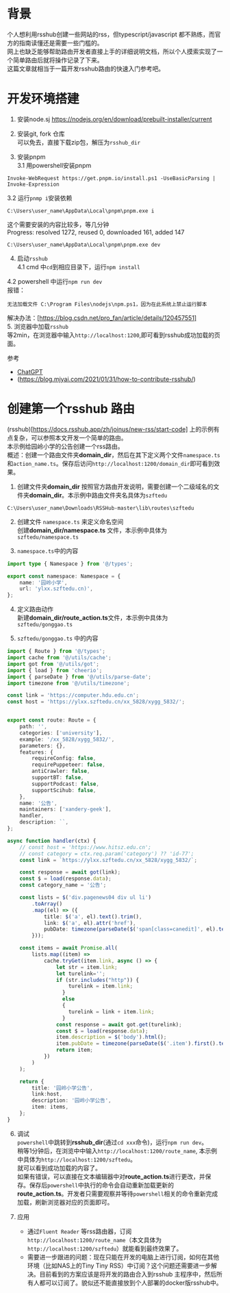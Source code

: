 # 背景
个人想利用rsshub创建一些网站的rss，但typescript/javascript 都不熟练，而官方的指南读懂还是需要一些门槛的。  
网上也缺乏能够帮助路由开发者直接上手的详细说明文档，所以个人摸索实现了一个简单路由后就将操作记录了下来。  
这篇文章就相当于一篇开发rsshub路由的快速入门参考吧。  

# 开发环境搭建
1. 安装node.sj
https://nodejs.org/en/download/prebuilt-installer/current

2. 安装git, fork 仓库   
可以免去，直接下载zip包，解压为`rsshub_dir`
3.  安装pnpm  
3.1 用powershell安装pnpm  
```
Invoke-WebRequest https://get.pnpm.io/install.ps1 -UseBasicParsing | Invoke-Expression
```
3.2  运行`pnmp i`安装依赖  
```
C:\Users\user_name\AppData\Local\pnpm\pnpm.exe i
```
这个需要安装的内容比较多，等几分钟  
Progress: resolved 1272, reused 0, downloaded 161, added 147  
```
C:\Users\user_name\AppData\Local\pnpm\pnpm.exe dev
```
4. 启动`rsshub`  
4.1 cmd 中`cd`到相应目录下，运行`npm install`    

4.2 powershell 中运行`npm run dev`  
报错：  
```
无法加载文件 C:\Program Files\nodejs\npm.ps1，因为在此系统上禁止运行脚本
```
解决办法：[https://blog.csdn.net/pro_fan/article/details/120457551]  
5. 浏览器中加载`rsshub`  
等2min，在浏览器中输入`http://localhost:1200`,即可看到rsshub成功加载的页面。

参考  
- [ChatGPT](https://medium.com/@h.zuomin/chatgpt%E5%B8%AE%E6%88%91%E5%BD%BB%E5%BA%95%E6%90%9E%E6%87%82rsshub-%E4%B8%80%E7%AF%87%E4%BD%A0%E4%B8%8D%E6%83%B3%E9%94%99%E8%BF%87%E7%9A%84rss%E6%8C%87%E5%8D%97-d4988ffac8d)
- (https://blog.mjyai.com/2021/01/31/how-to-contribute-rsshub/)


# 创建第一个rsshub 路由
(rsshub)[https://docs.rsshub.app/zh/joinus/new-rss/start-code]  上的示例有点复杂，可以参照本文开发一个简单的路由。  
本示例给园岭小学的公告创建一个rss路由。  
概述：创建一个路由文件夹**domain_dir**，然后在其下定义两个文件`namespace.ts`和`action_name.ts`。保存后访问``http://localhost:1200/domain_dir``即可看到效果。  
  
1. 创建文件夹**domain_dir**
   按照官方路由开发说明，需要创建一个二级域名的文件夹**domain_dir**。本示例中路由文件夹名具体为`szftedu`  
```
C:\Users\user_name\Downloads\RSSHub-master\lib\routes\szftedu
```
2. 创建文件 `namespace.ts` 来定义命名空间  
创建**domain_dir/namespace.ts** 文件，本示例中具体为`szftedu/namespace.ts`

3. `namespace.ts`中的内容
``` typescript
import type { Namespace } from '@/types';

export const namespace: Namespace = {
    name: '园岭小学',
    url: 'ylxx.szftedu.cn)',
};
```

4. 定义路由动作  
   新建**domain_dir/route_action.ts**文件，本示例中具体为`szftedu/gonggao.ts`  

5. `szftedu/gonggao.ts` 中的内容
``` typescript
import { Route } from '@/types';
import cache from '@/utils/cache';
import got from '@/utils/got';
import { load } from 'cheerio';
import { parseDate } from '@/utils/parse-date';
import timezone from '@/utils/timezone';

const link = 'https://computer.hdu.edu.cn';
const host = 'https://ylxx.szftedu.cn/xx_5828/xygg_5832/';


export const route: Route = {
    path: '',
    categories: ['university'],
    example: '/xx_5828/xygg_5832/',
    parameters: {},
    features: {
        requireConfig: false,
        requirePuppeteer: false,
        antiCrawler: false,
        supportBT: false,
        supportPodcast: false,
        supportScihub: false,
    },
    name: '公告',
    maintainers: ['xandery-geek'],
    handler,
    description: ``,
};

async function handler(ctx) {
    // const host = 'https://www.hitsz.edu.cn';
    // const category = ctx.req.param('category') ?? 'id-77';
    const link = `https://ylxx.szftedu.cn/xx_5828/xygg_5832/`;

    const response = await got(link);
    const $ = load(response.data);
    const category_name = '公告';

    const lists = $('div.pagenews04 div ul li')
        .toArray()
        .map((el) => ({
            title: $('a', el).text().trim(),
            link: $('a', el).attr('href'),
            pubDate: timezone(parseDate($('span[class=canedit]', el).text()), 8),
        }));

    const items = await Promise.all(
        lists.map((item) =>
            cache.tryGet(item.link, async () => {
                let str = item.link;
                let turelink='';
                if (str.includes("http")) {
                    turelink = item.link;
                  } 
                  else 
                  {
                    turelink = link + item.link;
                  }
                const response = await got.get(turelink);
                const $ = load(response.data);
                item.description = $('body').html();
                item.pubDate = timezone(parseDate($('.item').first().text().replace('发布时间：', '')), 8);
                return item;
            })
        )
    );

    return {
        title: '园岭小学公告',
        link:host,
        description: '园岭小学公告',
        item: items,
    };
}
```

6. 调试  
   `powershell`中跳转到**rsshub_dir**(通过`cd xxx`命令)，运行`npm run dev`。  
   稍等1分钟后，在浏览中中输入`http://localhost:1200/route_name`, 本示例中具体为`http://localhost:1200/szftedu`。  
   就可以看到成功加载的内容了。     
   如果有错误，可以直接在文本编辑器中对**route_action.ts**进行更改，并保存。保存后`powershell`中执行的命令会自动重新加载更新的**route_action.ts**。开发者只需要观察并等待`powershell`相关的命令重新完成加载，刷新浏览器对应的页面即可。 




7. 应用  
   - 通过`Fluent Reader` 等rss路由器，订阅`http://localhost:1200/route_name`（本文具体为`http://localhost:1200/szftedu`）就能看到最终效果了。  
   - 需要进一步跟进的问题：现在只能在开发的电脑上进行订阅，如何在其他环境（比如NAS上的Tiny Tiny RSS）中订阅？这个问题还需要进一步解决。目前看到的方案应该是将开发的路由合入到rsshub 主程序中，然后所有人都可以订阅了。貌似还不能直接放到个人部署的docker版rsshub中。
